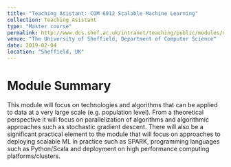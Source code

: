 ```yaml
---
title: "Teaching Asistant: COM 6012 Scalable Machine Learning"
collection: Teaching Asistant
type: "Master course"
permalink: http://www.dcs.shef.ac.uk/intranet/teaching/public/modules/msc/com6012.html
venue: "The University of Sheffield, Department of Computer Science"
date: 2019-02-04
location: "Sheffield, UK"
---
```


Module Summary
======
This module will focus on technologies and algorithms that can be applied to data at a very large scale (e.g. population level). From a theoretical perspective it will focus on parallelization of algorithms and algorithmic approaches such as stochastic gradient descent. There will also be a significant practical element to the module that will focus on approaches to deploying scalable ML in practice such as SPARK, programming languages such as Python/Scala and deployment on high performance computing platforms/clusters.
<!---
Heading 2
======

Heading 3
======
-->
